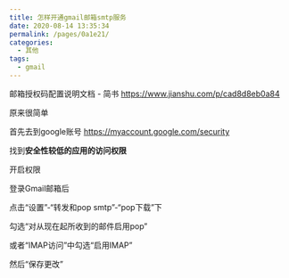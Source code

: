 ```yaml
---
title: 怎样开通gmail邮箱smtp服务
date: 2020-08-14 13:35:34
permalink: /pages/0a1e21/
categories:
  - 其他
tags:
  - gmail
---
```

邮箱授权码配置说明文档 - 简书
https://www.jianshu.com/p/cad8d8eb0a84

原来很简单

首先去到google账号
https://myaccount.google.com/security

找到**安全性较低的应用的访问权限**

开启权限

登录Gmail邮箱后

点击“设置”-“转发和pop smtp”-“pop下载”下

勾选“对从现在起所收到的邮件启用pop”

或者“IMAP访问”中勾选“启用IMAP”

然后“保存更改”